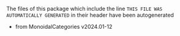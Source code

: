 The files of this package which include the line `THIS FILE WAS AUTOMATICALLY GENERATED` in their header have been autogenerated

* from MonoidalCategories v2024.01-12
